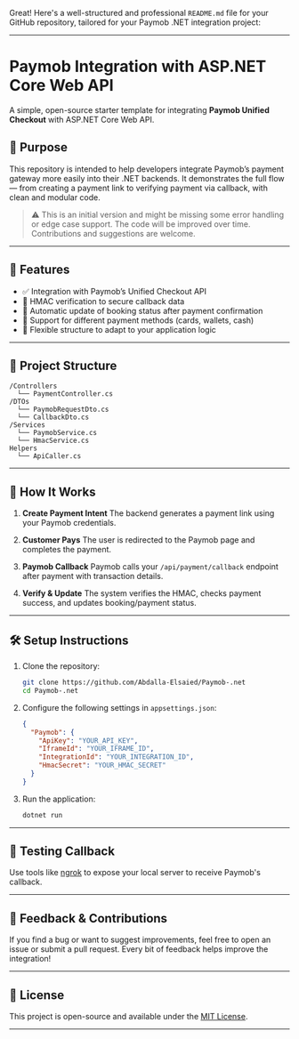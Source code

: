 Great! Here's a well-structured and professional `README.md` file for your GitHub repository, tailored for your Paymob .NET integration project:

---

# Paymob Integration with ASP.NET Core Web API

A simple, open-source starter template for integrating **Paymob Unified Checkout** with ASP.NET Core Web API.

## 📌 Purpose

This repository is intended to help developers integrate Paymob’s payment gateway more easily into their .NET backends. It demonstrates the full flow — from creating a payment link to verifying payment via callback, with clean and modular code.

> ⚠️ This is an initial version and might be missing some error handling or edge case support. The code will be improved over time. Contributions and suggestions are welcome.

---

## 🔧 Features

* ✅ Integration with Paymob’s Unified Checkout API
* 🔐 HMAC verification to secure callback data
* 🔁 Automatic update of booking status after payment confirmation
* 🔄 Support for different payment methods (cards, wallets, cash)
* 🧩 Flexible structure to adapt to your application logic

---

## 📁 Project Structure

```
/Controllers
  └── PaymentController.cs
/DTOs
  └── PaymobRequestDto.cs
  └── CallbackDto.cs
/Services
  └── PaymobService.cs
  └── HmacService.cs
Helpers
  └── ApiCaller.cs
```

---

## 🚀 How It Works

1. **Create Payment Intent**
   The backend generates a payment link using your Paymob credentials.

2. **Customer Pays**
   The user is redirected to the Paymob page and completes the payment.

3. **Paymob Callback**
   Paymob calls your `/api/payment/callback` endpoint after payment with transaction details.

4. **Verify & Update**
   The system verifies the HMAC, checks payment success, and updates booking/payment status.

---

## 🛠️ Setup Instructions

1. Clone the repository:

   ```bash
   git clone https://github.com/Abdalla-Elsaied/Paymob-.net
   cd Paymob-.net
   ```

2. Configure the following settings in `appsettings.json`:

   ```json
   {
     "Paymob": {
       "ApiKey": "YOUR_API_KEY",
       "IframeId": "YOUR_IFRAME_ID",
       "IntegrationId": "YOUR_INTEGRATION_ID",
       "HmacSecret": "YOUR_HMAC_SECRET"
     }
   }
   ```

3. Run the application:

   ```bash
   dotnet run
   ```

---

## 🧪 Testing Callback

Use tools like [ngrok](https://ngrok.com/) to expose your local server to receive Paymob's callback.

---

## 💬 Feedback & Contributions

If you find a bug or want to suggest improvements, feel free to open an issue or submit a pull request. Every bit of feedback helps improve the integration!

---

## 📄 License

This project is open-source and available under the [MIT License](LICENSE).

---

